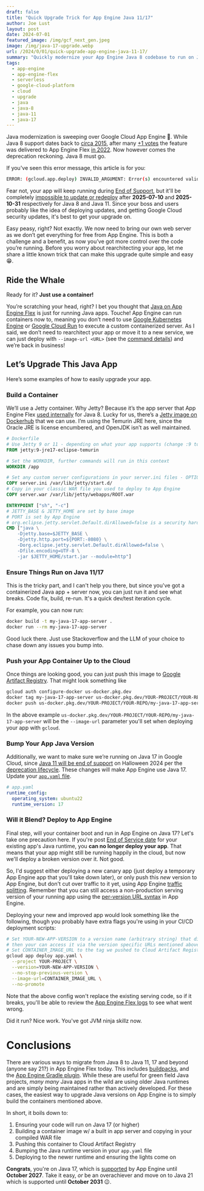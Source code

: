 ```yaml
---
draft: false 
title: "Quick Upgrade Trick for App Engine Java 11/17"
author: Joe Lust
layout: post
date: 2024-07-01
featured_image: /img/gcf_next_gen.jpeg
image: /img/java-17-upgrade.webp
url: /2024/0/01/quick-upgrade-app-engine-java-11-17/
summary: "Quickly modernize your App Engine Java 8 codebase to run on Java 11 & 17!"
tags:
  - app-engine 
  - app-engine-flex 
  - serverless
  - google-cloud-platform
  - cloud
  - upgrade 
  - java
  - java-8
  - java-11
  - java-17
---
```


Java modernization is sweeping over Google Cloud App Engine 🎉. While Java 8 support dates back to [circa 2015][0], after many [+1 votes][1] the feature was delivered to App Engine Flex [in 2022][2]. Now however comes the deprecation reckoning. Java 8 must go.

If you've seen this error message, this article is for you:

```bash
ERROR: (gcloud.app.deploy) INVALID_ARGUMENT: Error(s) encountered validating runtime. Your runtime version for java is past End of Support. Please upgrade to the latest runtime version available..
```

Fear not, your app will keep running during [End of Support][16], but it'll be completely [impossible to update or redeploy][17] after **2025-07-10** and **2025-10-31** respectively for Java 8 and Java 11. Since your boss and users probably like the idea of deploying updates, and getting Google Cloud security updates, it's best to get your upgrade on.

Easy peasy, right? Not exactly. We now need to bring our own web server as we don’t get everything for free from App Engine. This is both a challenge and a benefit, as now you’ve got more control over the code you’re running. Before you worry about rearchitecting your app, let me share a little known trick that can make this upgrade quite simple and easy 😁.

## Ride the Whale
Ready for it? **Just use a container!**

You’re scratching your head, right? I bet you thought that [Java on App Engine Flex][3] is just for running Java apps. Touche! App Engine can run containers now to, meaning you don’t need to use [Google Kubernetes Engine][4] or [Google Cloud Run][5] to execute a custom containerized server. As I said, we don’t need to rearchitect your app or move it to a new service, we can just deploy with `--image-url <URL>` (see the [command details][6]) and we’re back in business!

## Let’s Upgrade This Java App

Here’s some examples of how to easily upgrade your app.

### Build a Container

We’ll use a Jetty container. Why Jetty? Because it’s the app server that App Engine Flex [used internally][9] for Java 8. Lucky for us, there’s a [Jetty image on Dockerhub][11] that we can use. I’m using the Temurin JRE here, since the Oracle JRE is license encumbered, and OpenJDK isn’t as well maintained. 

```Dockerfile
# Dockerfile
# Use Jetty 9 or 11 - depending on what your app supports (change :9 to :11 below)
FROM jetty:9-jre17-eclipse-temurin

# Set the WORKDIR, further commands will run in this context
WORKDIR /app

# Set any custom server configurations in your server.ini files - OPTIONAL if you're not customizing Jetty
COPY server.ini /var/lib/jetty/start.d/
# Copy in your classic WAR file you used to deploy to App Engine
COPY server.war /var/lib/jetty/webapps/ROOT.war

ENTRYPOINT ["sh", "-c"]
# JETTY_BASE & JETTY_HOME are set by base image
# PORT is set by App Engine
# org.eclipse.jetty.servlet.Default.dirAllowed=false is a security hardening measure
CMD ["java \
    -Djetty.base=$JETTY_BASE \
    -Djetty.http.port=${PORT:-8080} \
    -Dorg.eclipse.jetty.servlet.Default.dirAllowed=false \
    -Dfile.encoding=UTF-8 \
    -jar $JETTY_HOME/start.jar --module=http"]
```

### Ensure Things Run on Java 11/17

This is the tricky part, and I can't help you there, but since you've got a containerized Java app + server now, you can just run it and see what breaks.
Code fix, build, re-run. It's a quick dev/test iteration cycle.

For example, you can now run:

```bash
docker build -t my-java-17-app-server .
docker run --rm my-java-17-app-server
```

Good luck there. Just use Stackoverflow and the LLM of your choice to chase down any issues you bump into.

### Push your App Container Up to the Cloud

Once things are looking good, you can just push this image to [Google Artifact Registry][20].
That might look something like 

```bash
gcloud auth configure-docker us-docker.pkg.dev
docker tag my-java-17-app-server us-docker.pkg.dev/YOUR-PROJECT/YOUR-REPO/my-java-17-app-server
docker push us-docker.pkg.dev/YOUR-PROJECT/YOUR-REPO/my-java-17-app-server
```

In the above example `us-docker.pkg.dev/YOUR-PROJECT/YOUR-REPO/my-java-17-app-server` will be the `--image-url` parameter you'll set when deploying your app with `gcloud`.

### Bump Your App Java Version
Additionally, we want to make sure we’re running on Java 17 in Google Cloud, since [Java 11 will be end of support][17] on Halloween 2024 per the [deprecation lifecycle][13]. These changes will make App Engine use Java 17. Update your [`app.yaml` file][15].

```yaml
# app.yaml
runtime_config:
  operating_system: ubuntu22
  runtime_version: 17
```

### Will it Blend? Deploy to App Engine

Final step, will your container boot and run in App Engine on Java 17?
Let's take one precaution here. If you're post [End of Service date][17] for your existing app's Java runtime, you **can no longer deploy your app**. That means that your app might still be running happily in the cloud, but now we'll deploy a broken version over it. Not good.

So, I'd suggest either deploying a new canary app (just deploy a temporary App Engine app that you'll take down later), or only push this _new_ version to App Engine, but don't cut over traffic to it yet, using App Engine [traffic splitting][21]. Remember that you can still access a non-production serving version of your running app using the [per-version URL syntax][23] in App Engine.

Deploying your new and improved app would look something like the following, though you probably have extra flags you're using in your CI/CD deployment scripts:

```bash
# Set YOUR-NEW-APP-VERSION to a version name (arbitrary string) that differentiates this release from others
# then your can access it via the version specific URLs mentioned above
# Set CONTAINER_IMAGE_URL to the tag we pushed to Cloud Artifact Registry earlier in the article
gcloud app deploy app.yaml \
  --project YOUR-PROJECT \
  --version=YOUR-NEW-APP-VERSION \
  --no-stop-previous-version \
  --image-url=CONTAINER_IMAGE_URL \
  --no-promote
```

Note that the above config won't replace the existing serving code, so if it breaks, you'll be able to review the [App Engine Flex logs][30] to see what went wrong.

Did it run? Nice work. You've got JVM ninja skillz now.

# Conclusions

There are various ways to migrate from Java 8 to Java 11, 17 and beyond (anyone say 21?) in App Engine Flex today. This includes [buildpacks][32], and the [App Engine Gradle plugin][31]. While these are useful for green field Java projects, _many many_ Java apps in the wild are using older Java runtimes and are simply being maintained rather than actively developed. For these cases, the easiest way to upgrade Java versions on App Engine is to simply build the containers mentioned above.

In short, it boils down to:
1. Ensuring your code will run on Java 17 (or higher)
2. Building a container image w/ a built in app server and copying in your compiled WAR file
3. Pushing this container to Cloud Artifact Registry
4. Bumping the Java runtime version in your `app.yaml` file
5. Deploying to the newer runtime and ensuring the lights come on

**Congrats**, you're on Java 17, which is [supported][17] by App Engine until **October 2027**.
Take it easy, _or_ be an overachiever and move on to Java 21 which is supported until **October 2031** 😉.


[0]: https://cloud.google.com/appengine/docs/legacy/standard/java/release-notes#August_14_2015
[1]: https://issuetracker.google.com/issues/145762507?pli=1
[2]: https://cloud.google.com/appengine/docs/standard/java-gen2/release-notes#August_14_2015
[3]: https://cloud.google.com/appengine/docs/flexible/java/runtime
[4]: https://cloud.google.com/kubernetes-engine
[5]: https://cloud.google.com/run 
[6]: https://cloud.google.com/sdk/gcloud/reference/app/deploy#--image-url
[9]: https://groups.google.com/g/google-appengine/c/7hhJnR8Uj0Y/m/8bqFInjEAAAJ
[11]: https://hub.docker.com/_/jetty
[13]: https://cloud.google.com/appengine/docs/flexible/lifecycle/runtime-lifecycle
[15]: https://cloud.google.com/appengine/docs/flexible/java/runtime
[16]: https://cloud.google.com/appengine/docs/flexible/lifecycle/runtime-lifecycle#end_of_support
[17]: https://cloud.google.com/appengine/docs/flexible/lifecycle/support-schedule#java
[20]: https://cloud.google.com/artifact-registry
[21]: https://cloud.google.com/appengine/docs/flexible/splitting-traffic
[23]: https://cloud.google.com/appengine/docs/standard/how-requests-are-routed?tab=python
[30]: https://cloud.google.com/appengine/docs/flexible/writing-application-logs?tab=java#view_logs
[31]: https://cloud.google.com/appengine/docs/flexible/java/using-gradle
[32]: https://cloud.google.com/docs/buildpacks/overview
